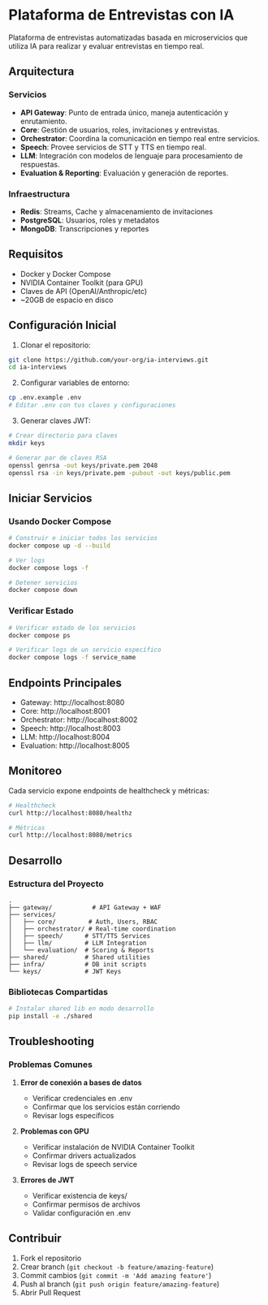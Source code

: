 # Plataforma de Entrevistas con IA

Plataforma de entrevistas automatizadas basada en microservicios que utiliza IA para realizar y evaluar entrevistas en tiempo real.

## Arquitectura

### Servicios

- **API Gateway**: Punto de entrada único, maneja autenticación y enrutamiento.
- **Core**: Gestión de usuarios, roles, invitaciones y entrevistas.
- **Orchestrator**: Coordina la comunicación en tiempo real entre servicios.
- **Speech**: Provee servicios de STT y TTS en tiempo real.
- **LLM**: Integración con modelos de lenguaje para procesamiento de respuestas.
- **Evaluation & Reporting**: Evaluación y generación de reportes.

### Infraestructura

- **Redis**: Streams, Cache y almacenamiento de invitaciones
- **PostgreSQL**: Usuarios, roles y metadatos
- **MongoDB**: Transcripciones y reportes

## Requisitos

- Docker y Docker Compose
- NVIDIA Container Toolkit (para GPU)
- Claves de API (OpenAI/Anthropic/etc)
- ~20GB de espacio en disco

## Configuración Inicial

1. Clonar el repositorio:
```bash
git clone https://github.com/your-org/ia-interviews.git
cd ia-interviews
```

2. Configurar variables de entorno:
```bash
cp .env.example .env
# Editar .env con tus claves y configuraciones
```

3. Generar claves JWT:
```bash
# Crear directorio para claves
mkdir keys

# Generar par de claves RSA
openssl genrsa -out keys/private.pem 2048
openssl rsa -in keys/private.pem -pubout -out keys/public.pem
```

## Iniciar Servicios

### Usando Docker Compose

```bash
# Construir e iniciar todos los servicios
docker compose up -d --build

# Ver logs
docker compose logs -f

# Detener servicios
docker compose down
```

### Verificar Estado

```bash
# Verificar estado de los servicios
docker compose ps

# Verificar logs de un servicio específico
docker compose logs -f service_name
```

## Endpoints Principales

- Gateway: http://localhost:8080
- Core: http://localhost:8001
- Orchestrator: http://localhost:8002
- Speech: http://localhost:8003
- LLM: http://localhost:8004
- Evaluation: http://localhost:8005

## Monitoreo

Cada servicio expone endpoints de healthcheck y métricas:

```bash
# Healthcheck
curl http://localhost:8080/healthz

# Métricas
curl http://localhost:8080/metrics
```

## Desarrollo

### Estructura del Proyecto
```
.
├── gateway/           # API Gateway + WAF
├── services/
│   ├── core/         # Auth, Users, RBAC
│   ├── orchestrator/ # Real-time coordination
│   ├── speech/      # STT/TTS Services
│   ├── llm/         # LLM Integration
│   └── evaluation/  # Scoring & Reports
├── shared/          # Shared utilities
├── infra/           # DB init scripts
└── keys/            # JWT Keys
```

### Bibliotecas Compartidas

```bash
# Instalar shared lib en modo desarrollo
pip install -e ./shared
```

## Troubleshooting

### Problemas Comunes

1. **Error de conexión a bases de datos**
   - Verificar credenciales en .env
   - Confirmar que los servicios están corriendo
   - Revisar logs específicos

2. **Problemas con GPU**
   - Verificar instalación de NVIDIA Container Toolkit
   - Confirmar drivers actualizados
   - Revisar logs de speech service

3. **Errores de JWT**
   - Verificar existencia de keys/
   - Confirmar permisos de archivos
   - Validar configuración en .env

## Contribuir

1. Fork el repositorio
2. Crear branch (`git checkout -b feature/amazing-feature`)
3. Commit cambios (`git commit -m 'Add amazing feature'`)
4. Push al branch (`git push origin feature/amazing-feature`)
5. Abrir Pull Request

